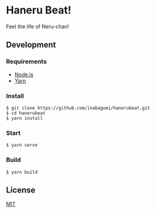 # Haneru Beat!

Feel the life of Neru-chan!

## Development

### Requirements

- [Node.js](https://nodejs.org/en/)
- [Yarn](https://yarnpkg.com/en/)

### Install

```console
$ git clone https://github.com/inabagumi/hanerubeat.git
$ cd hanerubeat
$ yarn install
```

### Start

```console
$ yarn serve
```

### Build

```console
$ yarn build
```

## License

[MIT](LICENSE)
